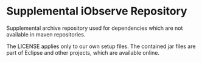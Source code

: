 # Supplemental iObserve Repository

Supplemental archive repository used for dependencies which are not available in
maven repositories.

The LICENSE applies only to our own setup files. The contained jar files are
part of Eclipse and other projects, which are available online.
